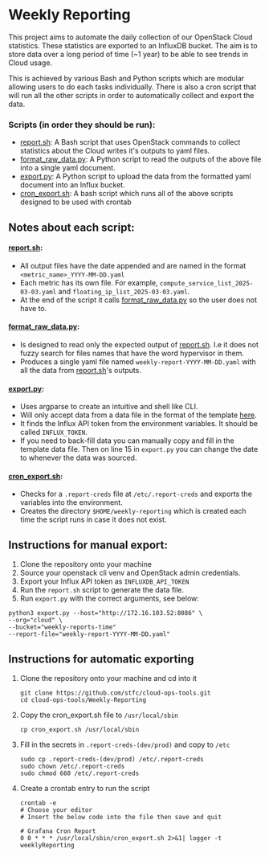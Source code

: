 # Weekly Reporting

This project aims to automate the daily collection of our OpenStack Cloud statistics. These statistics are exported to an InfluxDB bucket. The aim is to store data over a long period of time (~1 year) to be able to see trends in Cloud usage.

This is achieved by various Bash and Python scripts which are modular allowing users to do each tasks individually. There is also a cron script that will run all the other scripts in order to automatically collect and export the data.

### Scripts (in order they should be run):
- [report.sh](report.sh): A Bash script that uses OpenStack commands to collect statistics about the Cloud writes it's outputs to yaml files.
- [format_raw_data.py](format_raw_data.py): A Python script to read the outputs of the above file into a single yaml document.
- [export.py](export.py): A Python script to upload the data from the formatted yaml document into an Influx bucket.
- [cron_export.sh](cron_export.sh): A bash script which runs all of the above scripts designed to be used with crontab

## Notes about each script:
#### [report.sh](report.sh):
- All output files have the date appended and are named in the format `<metric_name>_YYYY-MM-DD.yaml`
- Each metric has its own file. For example, `compute_service_list_2025-03-03.yaml` and `floating_ip_list_2025-03-03.yaml`.
- At the end of the script it calls [format_raw_data.py](format_raw_data.py) so the user does not have to.

#### [format_raw_data.py](format_raw_data.py):
- Is designed to read only the expected output of [report.sh](report.sh). I.e it does not fuzzy search for files names that have the word hypervisor in them.
- Produces a single yaml file named `weekly-report-YYYY-MM-DD.yaml` with all the data from [report.sh](report.sh)'s outputs.

#### [export.py](export.py):
- Uses argparse to create an intuitive and shell like CLI.
- Will only accept data from a data file in the format of the template [here](weekly-report-YYYY-MM-DD.yaml.template).
- It finds the Influx API token from the environment variables. It should be called `INFLUX_TOKEN`.
- If you need to back-fill data you can manually copy and fill in the template data file. Then on line 15 in `export.py` you can change the date to whenever the data was sourced. 

#### [cron_export.sh](cron_export.sh):
- Checks for a `.report-creds` file at `/etc/.report-creds` and exports the variables into the environment.
- Creates the directory `$HOME/weekly-reporting` which is created each time the script runs in case it does not exist.

## Instructions for manual export:

1. Clone the repository onto your machine
2. Source your openstack cli venv and OpenStack admin credentials.
3. Export your Influx API token as `INFLUXDB_API_TOKEN`
4. Run the `report.sh` script to generate the data file.
5. Run `export.py` with the correct arguments, see below:

```shell
python3 export.py --host="http://172.16.103.52:8086" \
--org="cloud" \
--bucket="weekly-reports-time"
--report-file="weekly-report-YYYY-MM-DD.yaml"
```

## Instructions for automatic exporting
1. Clone the repository onto your machine and cd into it
    ```shell
    git clone https://github.com/stfc/cloud-ops-tools.git
    cd cloud-ops-tools/Weekly-Reporting
    ```
2. Copy the cron_export.sh file to `/usr/local/sbin`
    ```shell
    cp cron_export.sh /usr/local/sbin
    ```
3. Fill in the secrets in `.report-creds-(dev/prod)` and copy to `/etc`
    ```shell
    sudo cp .report-creds-(dev/prod) /etc/.report-creds
    sudo chown /etc/.report-creds
    sudo chmod 660 /etc/.report-creds
    ```
4. Create a crontab entry to run the script
    ```shell
    crontab -e
    # Choose your editor
    # Insert the below code into the file then save and quit
    
    # Grafana Cron Report
    0 0 * * * /usr/local/sbin/cron_export.sh 2>&1| logger -t weeklyReporting
    ```
